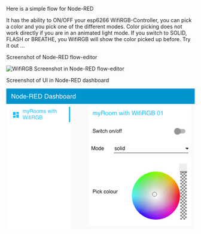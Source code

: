 Here is a simple flow for Node-RED

It has the ability to ON/OFF your esp6266 WifiRGB-Controller, you can pick a color and you pick one of the different modes.
Color picking does not work directly if you are in an animated light mode. If you switch to SOLID, FLASH or BREATHE, you WifiRGB
will show the color picked up before. Try it out ...

Screenshot of Node-RED flow-editor

![WifiRGB Screenshot in Node-RED flow-editor](../../../../imgs/nodered-flow.png?raw=true "Title")

Screenshot of UI in Node-RED dashboard

![WifiRGB Screenshot in ui dashboard](imgs/nodered-ui.png?raw=true "Title")
